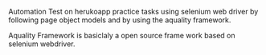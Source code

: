 Automation Test on herukoapp practice tasks using selenium web driver by following page object models and by using the aquality framework.

Aquality Framework is basiclaly a open source frame work based on selenium webdriver.
